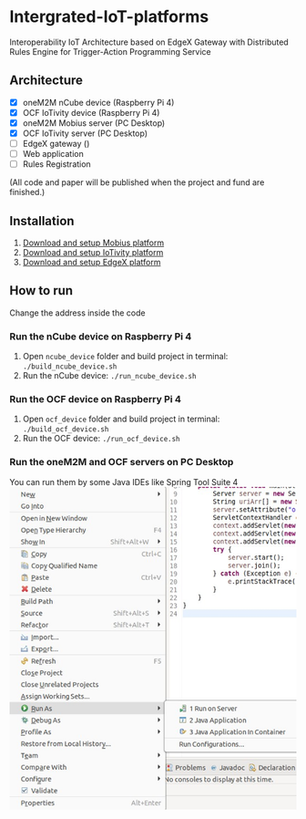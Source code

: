 # Intergrated-IoT-platforms
Interoperability IoT Architecture based on EdgeX Gateway with Distributed Rules Engine for Trigger-Action Programming Service
## Architecture
* [x] oneM2M nCube device (Raspberry Pi 4)
* [x] OCF IoTivity device (Raspberry Pi 4)
* [x] oneM2M Mobius server (PC Desktop)
* [x] OCF IoTivity server (PC Desktop)
* [ ] EdgeX gateway ()
* [ ] Web application
* [ ] Rules Registration
      
(All code and paper will be published when the project and fund are finished.)
## Installation
1. [Download and setup Mobius platform](https://github.com/IoTKETI/Mobius/wiki/Mobius_v2.0.0_EN_Linux)
2. [Download and setup IoTivity platform](https://iotivity.org/build_linux/)
3. [Download and setup EdgeX platform](https://docs.edgexfoundry.org/3.1/getting-started/quick-start/)

## How to run
Change the address inside the code
### Run the nCube device on Raspberry Pi 4
1. Open `ncube_device` folder and build project in terminal:
   `./build_ncube_device.sh`
2. Run the nCube device:
   `./run_ncube_device.sh`

### Run the OCF device on Raspberry Pi 4
1. Open `ocf_device` folder and build project in terminal:
   `./build_ocf_device.sh`
2. Run the OCF device:
   `./run_ocf_device.sh`

### Run the oneM2M and OCF servers on PC Desktop
You can run them by some Java IDEs like Spring Tool Suite 4
![](https://github.com/anhtuan85/Intergrated-IoT-platforms/blob/main/imgs/Spring-Tool-Suite.jpg)
